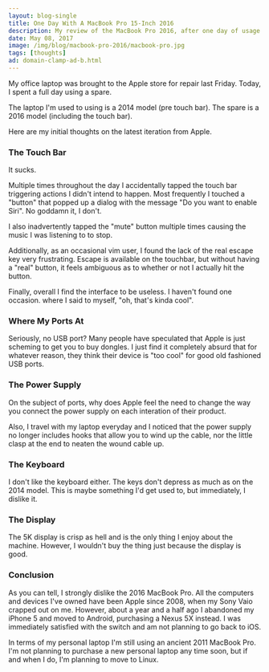 ```yaml
---
layout: blog-single
title: One Day With A MacBook Pro 15-Inch 2016
description: My review of the MacBook Pro 2016, after one day of usage
date: May 08, 2017
image: /img/blog/macbook-pro-2016/macbook-pro.jpg
tags: [thoughts]
ad: domain-clamp-ad-b.html
---
```


My office laptop was brought to the Apple store for repair last Friday. Today, I spent a full day using a spare. 

The laptop I'm used to using is a 2014 model (pre touch bar). The spare is a 2016 model (including the touch bar). 

Here are my initial thoughts on the latest iteration from Apple.

<!-- excerpt_separator -->

### The Touch Bar

It sucks.

Multiple times throughout the day I accidentally tapped the touch bar triggering actions I didn't intend to happen. Most frequently I touched a "button" that popped up a dialog with the message "Do you want to enable Siri". No goddamn it, I don't.

I also inadvertently tapped the "mute" button multiple times causing the music I was listening to to stop.

Additionally, as an occasional vim user, I found the lack of the real escape key very frustrating. Escape is available on the touchbar, but without having a "real" button, it feels ambiguous as to whether or not I actually hit the button.

Finally, overall I find the interface to be useless. I haven't found one occasion. where I said to myself, "oh, that's kinda cool". 

### Where My Ports At

Seriously, no USB port? Many people have speculated that Apple is just scheming to get you to buy dongles. I just find it completely absurd that for whatever reason, they think their device is "too cool" for good old fashioned USB ports.

### The Power Supply

On the subject of ports, why does Apple feel the need to change the way you connect the power supply on each interation of their product. 

Also, I travel with my laptop everyday and I noticed that the power supply no longer includes hooks that allow you to wind up the cable, nor the little clasp at the end to neaten the wound cable up.

### The Keyboard

I don't like the keyboard either. The keys don't depress as much as on the 2014 model. This is maybe something I'd get used to, but immediately, I dislike it.

### The Display

The 5K display is crisp as hell and is the only thing I enjoy about the machine. However, I wouldn't buy the thing just because the display is good.

### Conclusion

As you can tell, I strongly dislike the 2016 MacBook Pro. All the computers and devices I've owned have been Apple since 2008, when my Sony Vaio crapped out on me. However, about a year and a half ago I abandoned my iPhone 5 and moved to Android, purchasing a Nexus 5X instead. I was immediately satisfied with the switch and am not planning to go back to iOS.

In terms of my personal laptop I'm still using an ancient 2011 MacBook Pro. I'm not planning to purchase a new personal laptop any time soon, but if and when I do, I'm planning to move to Linux.